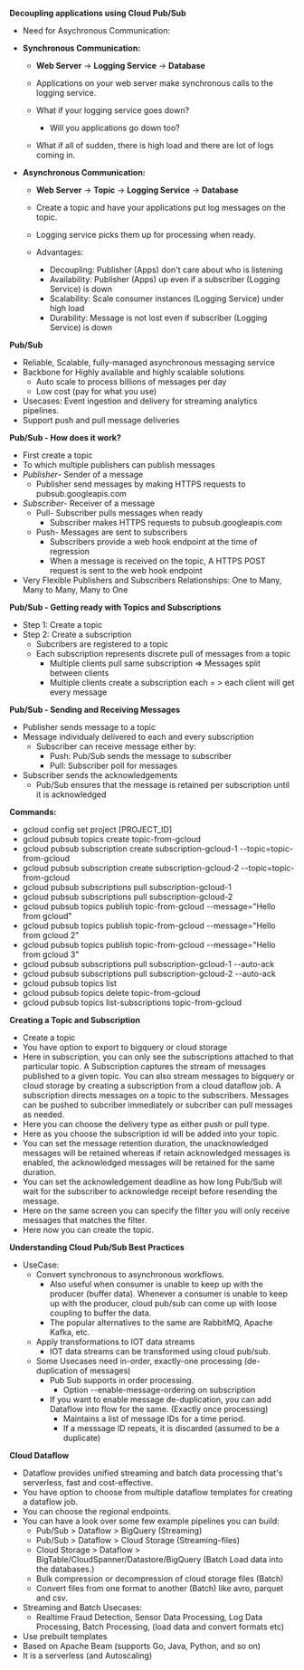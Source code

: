 **Decoupling applications using Cloud Pub/Sub**

- Need for Asychronous Communication:

- **Synchronous Communication:**

  - **Web Server** -> **Logging Service** -> **Database**

  - Applications on your web server make synchronous calls to the logging service.
  - What if your logging service goes down?
    - Will you applications go down too?
  - What if all of sudden, there is high load and there are lot of logs coming in.

- **Asynchronous Communication:**

  - **Web Server** -> **Topic** -> **Logging Service** -> **Database**

  - Create a topic and have your applications put log messages on the topic.
  - Logging service picks them up for processing when ready.
  - Advantages:
    - Decoupling: Publisher (Apps) don't care about who is listening
    - Availability: Publisher (Apps) up even if a subscriber (Logging Service) is down
    - Scalability: Scale consumer instances (Logging Service) under high load
    - Durability: Message is not lost even if subscriber (Logging Service) is down

**Pub/Sub**

- Reliable, Scalable, fully-managed asynchronous messaging service
- Backbone for Highly available and highly scalable solutions
  - Auto scale to process billions of messages per day
  - Low cost (pay for what you use)
- Usecases: Event ingestion and delivery for streaming analytics pipelines.
- Support push and pull message deliveries

**Pub/Sub - How does it work?**

- First create a topic
- To which multiple publishers can publish messages
- *Publisher*- Sender of a message
   - Publisher send messages by making HTTPS requests to pubsub.googleapis.com
- *Subscriber*- Receiver of a message
   - Pull- Subscriber pulls messages when ready
     - Subscriber makes HTTPS requests to pubsub.googleapis.com
   - Push- Messages are sent to subscribers
     - Subscribers provide a web hook endpoint at the time of regression
     - When a message is received on the topic, A HTTPS POST request is sent to the web hook endpoint
- Very Flexible Publishers and Subscribers Relationships: One to Many, Many to Many, Many to One

**Pub/Sub - Getting ready with Topics and Subscriptions**

- Step 1: Create a topic
- Step 2: Create a subscription
  - Subcribers are registered to a topic
  - Each subscription represents discrete pull of messages from a topic
    - Multiple clients pull same subscription => Messages split between clients
    - Multiple clients create a subscription each = > each client will get every message

**Pub/Sub - Sending and Receiving Messages**

- Publisher sends message to a topic
- Message individualy delivered to each and every subscription
  - Subscriber can receive message either by:
    - Push: Pub/Sub sends the message to subscriber
    - Pull: Subscriber poll for messages
- Subscriber sends the acknowledgements
  - Pub/Sub ensures that the message is retained per subscription until it is acknowledged

**Commands:**

- gcloud config set project [PROJECT_ID]
- gcloud pubsub topics create topic-from-gcloud
- gcloud pubsub subscription create subscription-gcloud-1 --topic=topic-from-gcloud
- gcloud pubsub subscription create subscription-gcloud-2 --topic=topic-from-gcloud
- gcloud pubsub subscriptions pull subscription-gcloud-1
- gcloud pubsub subscriptions pull subscription-gcloud-2
- gcloud pubsub topics publish topic-from-gcloud --message="Hello from gcloud"
- gcloud pubsub topics publish topic-from-gcloud --message="Hello from gcloud 2"
- gcloud pubsub topics publish topic-from-gcloud --message="Hello from gcloud 3"
- gcloud pubsub subscriptions pull subscription-gcloud-1 --auto-ack
- gcloud pubsub subscriptions pull subscription-gcloud-2 --auto-ack
- gcloud pubsub topics list
- gcloud pubsub topics delete topic-from-gcloud
- gcloud pubsub topics list-subscriptions topic-from-gcloud

**Creating a Topic and Subscription**

- Create a topic
- You have option to export to bigquery or cloud storage
- Here in subscription, you can only see the subscriptions attached to that particular topic. A Subscription captures the stream of messages published to a given topic. You can also stream messages to bigquery or cloud storage by creating a subscription from a cloud dataflow job. A subscription directs messages on a topic to the subscribers. Messages can be pushed to subcriber immediately or subcriber can pull messages as needed.
- Here you can choose the delivery type as either push or pull type.
- Here as you choose the subscription id will be added into your topic.
- You can set the message retention duration, the unacknowledged messages will be retained whereas if retain acknowledged messages is enabled, the acknowledged messages will be retained for the same duration.
- You can set the acknowledgement deadline as how long Pub/Sub will wait for the subscriber to acknowledge receipt before resending the message.
- Here on the same screen you can specify the filter you will only receive messages that matches the filter.
- Here now you can create the topic.

**Understanding Cloud Pub/Sub Best Practices**

- UseCase:
  - Convert synchronous to asynchronous workflows.
    - Also useful when consumer is unable to keep up with the producer (buffer data). Whenever a consumer is unable to keep up with the producer, cloud pub/sub can come up with loose coupling to buffer the data.
    - The popular alternatives to the same are RabbitMQ, Apache Kafka, etc.
  - Apply transformations to IOT data streams
    - IOT data streams can be transformed using cloud pub/sub.
  - Some Usecases need in-order, exactly-one processing (de-duplication of messages)
    - Pub Sub supports in order processing.
      - Option --enable-message-ordering on subscription
    - If you want to enable message de-duplication, you can add Dataflow into flow for the same. (Exactly once processing)
      - Maintains a list of message IDs for a time period.
      - If a messsage ID repeats, it is discarded (assumed to be a duplicate)

**Cloud Dataflow**

- Dataflow provides unified streaming and batch data processing that's serverless, fast and cost-effective.
- You have option to choose from multiple dataflow templates for creating a dataflow job.
- You can choose the regional endpoints.
- You can have a look over some few example pipelines you can build:
  - Pub/Sub > Dataflow > BigQuery (Streaming)
  - Pub/Sub > Dataflow > Cloud Storage (Streaming-files)
  - Cloud Storage > Dataflow > BigTable/CloudSpanner/Datastore/BigQuery (Batch Load data into the databases.)
  - Bulk compression or decompression of cloud storage files (Batch)
  - Convert files from one format to another (Batch) like avro, parquet and csv.
- Streaming and Batch Usecases:
  - Realtime Fraud Detection, Sensor Data Processing, Log Data Processing, Batch Processing, (load data and convert formats etc)
- Use prebuilt templates
- Based on Apache Beam (supports Go, Java, Python, and so on)
- It is a serverless (and Autoscaling)